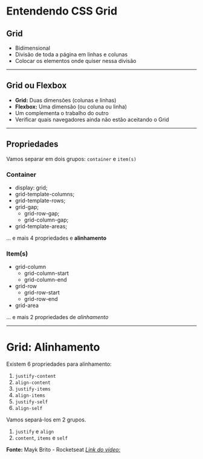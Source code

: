# Entendendo CSS Grid

## Grid

- Bidimensional
- Divisão de toda a página em linhas e colunas
- Colocar os elementos onde quiser nessa divisão

---


## Grid ou Flexbox

- **Grid:** Duas dimensões (colunas e linhas)
- **Flexbox:** Uma dimensão (ou coluna ou linha)
- Um complementa o trabalho do outro
- Verificar quais navegadores ainda não estão aceitando o Grid

---


## Propriedades

Vamos separar em dois grupos:
`container` e `item(s)`


### Container

- display: grid;
- grid-template-columns;
- grid-template-rows;
- grid-gap;
  - grid-row-gap;
  - grid-column-gap;
- grid-template-areas;


... e mais 4 propriedades e **alinhamento**


### Item(s)

- grid-column
  - grid-column-start
  - grid-column-end
- grid-row
  - grid-row-start
  - grid-row-end
- grid-area

... e mais 2 propriedades de *alinhamento*


---


# Grid: Alinhamento

Existem 6 propriedades para alinhamento:

1. `justify-content`
2. `align-content`
3. `justify-items`
4. `align-items`
5. `justify-self`
6. `align-self`

Vamos separá-los em 2 grupos.

1. `justify` e `align` 
2. `content`, `items` e `self`


**Fonte:** Mayk Brito - Rocketseat
[*Link do vídeo:*](https://youtu.be/HN1UjzRSdBk)
